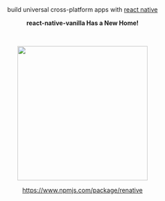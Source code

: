 <p align='center'>
    <br />
  </p>
  <p align='center'>build universal cross-platform apps with <a href="https://facebook.github.io/react-native/">react native</a></p>
  <p align='center'>
    <b>react-native-vanilla Has a New Home!</b>
  </p>
  <br />
  <p align='center'><a href="https://www.npmjs.com/package/renative"><img width="300" height="310" src="https://github.com/pavjacko/renative/blob/master/docs/rn_logo_main.png?raw=true" /></a></p>
<p align='center'><a href="https://www.npmjs.com/package/renative">https://www.npmjs.com/package/renative</a></p>



  
